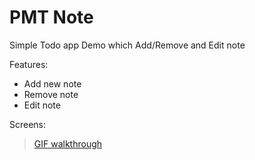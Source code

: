 # PMT Note

Simple Todo app Demo which Add/Remove and Edit note

Features:

 * Add new note
 * Remove note
 * Edit note
 
Screens:

<blockquote class="imgur-embed-pub" lang="en" data-id="aCuSawK"><a href="//imgur.com/aCuSawK">GIF walkthrough</a></blockquote><script async src="//s.imgur.com/min/embed.js" charset="utf-8"></script>
